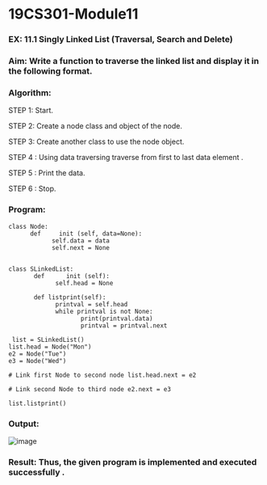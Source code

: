 # 19CS301-Module11
### EX: 11.1 Singly Linked List (Traversal, Search and Delete)

### Aim: Write a function to traverse the linked list and display it in the following format.

### Algorithm:

STEP 1: Start.

STEP 2: Create a node class and object of the node.

STEP 3: Create another class to use the node object.

STEP 4 : Using data traversing traverse from first to last data element .

STEP 5 : Print the data.

STEP 6 : Stop.

### Program:
```
class Node:
      def     init (self, data=None):
            self.data = data
            self.next = None


class SLinkedList:
       def      init (self):
             self.head = None

       def listprint(self):
             printval = self.head
             while printval is not None:
                    print(printval.data)
                    printval = printval.next

 list = SLinkedList()
list.head = Node("Mon")
e2 = Node("Tue")
e3 = Node("Wed")

# Link first Node to second node list.head.next = e2

# Link second Node to third node e2.next = e3

list.listprint()

```
### Output:
![image](https://github.com/user-attachments/assets/f7547c51-0a61-45c2-93da-48fbb60de473)


### Result: Thus, the given program is implemented and executed successfully .
 


